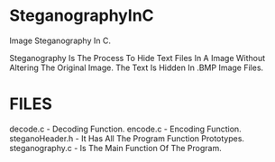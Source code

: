 # SteganographyInC
Image Steganography In C.

Steganography Is The Process To Hide Text Files In A Image Without Altering The Original Image. The Text Is Hidden In .BMP Image Files.
# FILES
decode.c  - Decoding Function.
encode.c - Encoding Function.
steganoHeader.h - It Has All The Program Function Prototypes.
steganography.c -  Is The Main Function Of The Program.
